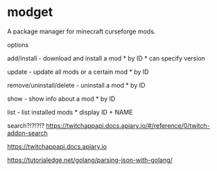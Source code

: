 # modget

A package manager for minecraft curseforge mods.

options

add/install - download and install a mod
	* by ID
	* can specify version

update - update all mods or a certain mod
	* by ID

remove/uninstall/delete - uninstall a mod
	* by ID

show - show info about a mod
	* by ID

list - list installed mods
	* display ID + NAME

search?!?!?!?
https://twitchappapi.docs.apiary.io/#/reference/0/twitch-addon-search

https://twitchappapi.docs.apiary.io

https://tutorialedge.net/golang/parsing-json-with-golang/
